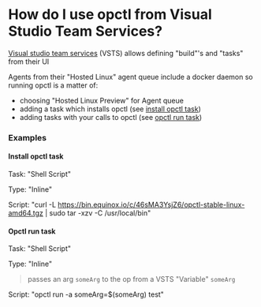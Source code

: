 # How do I use opctl from Visual Studio Team Services?

[Visual studio team services](https://www.visualstudio.com/team-services/) (VSTS)
allows defining "build"'s and "tasks" from their UI

Agents from their "Hosted Linux" agent queue include a docker daemon so running opctl is
a matter of:

- choosing "Hosted Linux Preview" for Agent queue
- adding a task which installs opctl (see [install opctl task](#install-opctl-task))
- adding tasks with your calls to opctl (see [opctl run task](#opctl-run-task))

### Examples

#### Install opctl task

Task: "Shell Script"

Type: "Inline"

Script: "curl -L https://bin.equinox.io/c/46sMA3YsjZ6/opctl-stable-linux-amd64.tgz | sudo tar -xzv -C /usr/local/bin"

#### Opctl run task

Task: "Shell Script"

Type: "Inline"

> passes an arg `someArg` to the op from a VSTS "Variable" `someArg`

Script: "opctl run -a someArg=$(someArg) test"
